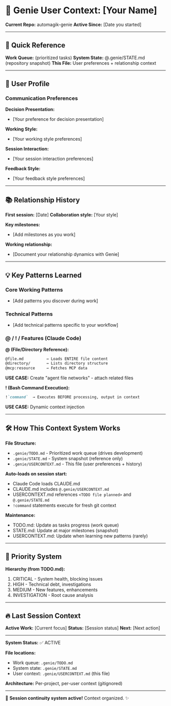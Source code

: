 # 🧞 Genie User Context: [Your Name]

**Current Repo:** automagik-genie
**Active Since:** [Date you started]

---

## 🎯 Quick Reference

**Work Queue:** <TODO file planned> (prioritized tasks)
**System State:** @.genie/STATE.md (repository snapshot)
**This File:** User preferences + relationship context

---

## 👤 User Profile

### Communication Preferences

**Decision Presentation:**
- [Your preference for decision presentation]

**Working Style:**
- [Your working style preferences]

**Session Interaction:**
- [Your session interaction preferences]

**Feedback Style:**
- [Your feedback style preferences]

---

## 📚 Relationship History

**First session:** [Date]
**Collaboration style:** [Your style]

**Key milestones:**
- [Add milestones as you work]

**Working relationship:**
- [Document your relationship dynamics with Genie]

---

## 💡 Key Patterns Learned

### Core Working Patterns
- [Add patterns you discover during work]

### Technical Patterns
- [Add technical patterns specific to your workflow]

### @ / ! / Features (Claude Code)

**@ (File/Directory Reference):**
```markdown
@file.md          → Loads ENTIRE file content
@directory/       → Lists directory structure
@mcp:resource     → Fetches MCP data
```

**USE CASE:** Create "agent file networks" - attach related files

**! (Bash Command Execution):**
```markdown
!`command`  → Executes BEFORE processing, output in context
```

**USE CASE:** Dynamic context injection

---

## 🛠️ How This Context System Works

**File Structure:**
- `.genie/TODO.md` - Prioritized work queue (drives development)
- `.genie/STATE.md` - System snapshot (reference only)
- `.genie/USERCONTEXT.md` - This file (user preferences + history)

**Auto-loads on session start:**
- Claude Code loads CLAUDE.md
- CLAUDE.md includes `@.genie/USERCONTEXT.md`
- USERCONTEXT.md references `<TODO file planned>` and `@.genie/STATE.md`
- `!command` statements execute for fresh git context

**Maintenance:**
- TODO.md: Update as tasks progress (work queue)
- STATE.md: Update at major milestones (snapshot)
- USERCONTEXT.md: Update when learning new patterns (rarely)

---

## 🎯 Priority System

**Hierarchy (from TODO.md):**
1. CRITICAL - System health, blocking issues
2. HIGH - Technical debt, investigations
3. MEDIUM - New features, enhancements
4. INVESTIGATION - Root cause analysis

---

## 🔥 Last Session Context

**Active Work:** [Current focus]
**Status:** [Session status]
**Next:** [Next action]

---

**System Status:** ✅ ACTIVE

**File locations:**
- Work queue: `.genie/TODO.md`
- System state: `.genie/STATE.md`
- User context: `.genie/USERCONTEXT.md` (this file)

**Architecture:** Per-project, per-user context (gitignored)

---

🧞 **Session continuity system active!** Context organized. ✨
